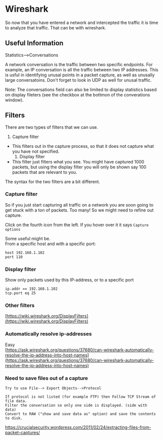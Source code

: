 # Wireshark

So now that you have entered a network and intercepted the traffic it is time to analyze that traffic. That can be with wireshark.

## Useful Information

Statistics--&gt;Conversations

A network conversation is the traffic between two specific endpoints. For example, an IP conversation is all the traffic between two IP addresses. This is usful in identifying unusal points in a packet capture, as well as unusally large conversatoins. Don't forget to look in UDP as well for unusal traffic.

Note: The conversations field can also be limited to display statistics based on display fileters \(see the checkbox at the bottmon of the converations window\).

## 

## Filters

There are two types of filters that we can use.  
1. Capture filter

* This filters out in the capture process, so that it does not capture what you have not specified. 
  1. Display filter
* This filter just filters what you see. You might have captured 1000 packets, but using the display filter you will only be shown say 100 packets that are relevant to you.

The syntax for the two filters are a bit different.

### Capture filter

So if you just start capturing all traffic on a network you are soon going to get stuck with a ton of packets. Too many! So we might need to refine out capture.

Click on the fourth icon from the left. If you hover over it it says `Capture options`

Some useful might be.  
From a specific host and with a specific port:

```
host 192.168.1.102
port 110
```

### Display filter

Show only packets used by this IP-address, or to a specific port

```
ip.addr == 192.168.1.102
tcp.port eq 25
```

### Other filters

[https://wiki.wireshark.org/DisplayFilters](https://wiki.wireshark.org/DisplayFilters)

### Automatically resolve ip-addresses

Easy  
[https://ask.wireshark.org/questions/37680/can-wireshark-automatically-resolve-the-ip-address-into-host-names](https://ask.wireshark.org/questions/37680/can-wireshark-automatically-resolve-the-ip-address-into-host-names)



### Need to save files out of a capture

```
Try to use File--> Export Objects-->Protocol

If protocol is not listed (for example FTP) then Follow TCP Stream of file data. 
Filter the conversation so only one side is displayed. (side with data)
Convert to RAW ("show and save data as" option) and save the contents to disk.
```

https://crucialsecurity.wordpress.com/2011/02/24/extracting-files-from-packet-captures/




